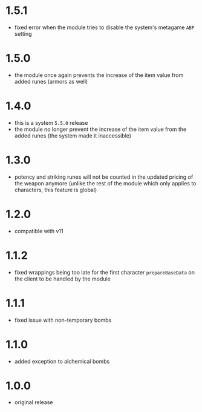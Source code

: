 # 1.5.1

-   fixed error when the module tries to disable the system's metagame `ABP` setting

# 1.5.0

-   the module once again prevents the increase of the item value from added runes (armors as well)

# 1.4.0

-   this is a system `5.5.0` release
-   the module no longer prevent the increase of the item value from the added runes (the system made it inaccessible)

# 1.3.0

-   potency and striking runes will not be counted in the updated pricing of the weapon anymore (unlike the rest of the module which only applies to characters, this feature is global)

# 1.2.0

-   compatible with v11

# 1.1.2

-   fixed wrappings being too late for the first character `prepareBaseData` on the client to be handled by the module

# 1.1.1

-   fixed issue with non-temporary bombs

# 1.1.0

-   added exception to alchemical bombs

# 1.0.0

-   original release
